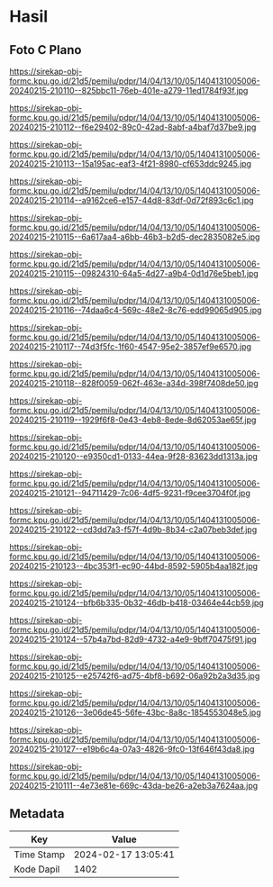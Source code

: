 # Hasil

## Foto C Plano

https://sirekap-obj-formc.kpu.go.id/21d5/pemilu/pdpr/14/04/13/10/05/1404131005006-20240215-210110--825bbc11-76eb-401e-a279-11ed1784f93f.jpg

https://sirekap-obj-formc.kpu.go.id/21d5/pemilu/pdpr/14/04/13/10/05/1404131005006-20240215-210112--f6e29402-89c0-42ad-8abf-a4baf7d37be9.jpg

https://sirekap-obj-formc.kpu.go.id/21d5/pemilu/pdpr/14/04/13/10/05/1404131005006-20240215-210113--15a195ac-eaf3-4f21-8980-cf653ddc9245.jpg

https://sirekap-obj-formc.kpu.go.id/21d5/pemilu/pdpr/14/04/13/10/05/1404131005006-20240215-210114--a9162ce6-e157-44d8-83df-0d72f893c6c1.jpg

https://sirekap-obj-formc.kpu.go.id/21d5/pemilu/pdpr/14/04/13/10/05/1404131005006-20240215-210115--6a617aa4-a6bb-46b3-b2d5-dec2835082e5.jpg

https://sirekap-obj-formc.kpu.go.id/21d5/pemilu/pdpr/14/04/13/10/05/1404131005006-20240215-210115--09824310-64a5-4d27-a9b4-0d1d76e5beb1.jpg

https://sirekap-obj-formc.kpu.go.id/21d5/pemilu/pdpr/14/04/13/10/05/1404131005006-20240215-210116--74daa6c4-569c-48e2-8c76-edd99065d905.jpg

https://sirekap-obj-formc.kpu.go.id/21d5/pemilu/pdpr/14/04/13/10/05/1404131005006-20240215-210117--74d3f5fc-1f60-4547-95e2-3857ef9e6570.jpg

https://sirekap-obj-formc.kpu.go.id/21d5/pemilu/pdpr/14/04/13/10/05/1404131005006-20240215-210118--828f0059-062f-463e-a34d-398f7408de50.jpg

https://sirekap-obj-formc.kpu.go.id/21d5/pemilu/pdpr/14/04/13/10/05/1404131005006-20240215-210119--1929f6f8-0e43-4eb8-8ede-8d62053ae65f.jpg

https://sirekap-obj-formc.kpu.go.id/21d5/pemilu/pdpr/14/04/13/10/05/1404131005006-20240215-210120--e9350cd1-0133-44ea-9f28-83623dd1313a.jpg

https://sirekap-obj-formc.kpu.go.id/21d5/pemilu/pdpr/14/04/13/10/05/1404131005006-20240215-210121--94711429-7c06-4df5-9231-f9cee3704f0f.jpg

https://sirekap-obj-formc.kpu.go.id/21d5/pemilu/pdpr/14/04/13/10/05/1404131005006-20240215-210122--cd3dd7a3-f57f-4d9b-8b34-c2a07beb3def.jpg

https://sirekap-obj-formc.kpu.go.id/21d5/pemilu/pdpr/14/04/13/10/05/1404131005006-20240215-210123--4bc353f1-ec90-44bd-8592-5905b4aa182f.jpg

https://sirekap-obj-formc.kpu.go.id/21d5/pemilu/pdpr/14/04/13/10/05/1404131005006-20240215-210124--bfb6b335-0b32-46db-b418-03464e44cb59.jpg

https://sirekap-obj-formc.kpu.go.id/21d5/pemilu/pdpr/14/04/13/10/05/1404131005006-20240215-210124--57b4a7bd-82d9-4732-a4e9-9bff70475f91.jpg

https://sirekap-obj-formc.kpu.go.id/21d5/pemilu/pdpr/14/04/13/10/05/1404131005006-20240215-210125--e25742f6-ad75-4bf8-b692-06a92b2a3d35.jpg

https://sirekap-obj-formc.kpu.go.id/21d5/pemilu/pdpr/14/04/13/10/05/1404131005006-20240215-210126--3e06de45-56fe-43bc-8a8c-1854553048e5.jpg

https://sirekap-obj-formc.kpu.go.id/21d5/pemilu/pdpr/14/04/13/10/05/1404131005006-20240215-210127--e19b6c4a-07a3-4826-9fc0-13f646f43da8.jpg

https://sirekap-obj-formc.kpu.go.id/21d5/pemilu/pdpr/14/04/13/10/05/1404131005006-20240215-210111--4e73e81e-669c-43da-be26-a2eb3a7624aa.jpg


## Metadata

| Key        | Value               |
| ---------- | ------------------- |
| Time Stamp | 2024-02-17 13:05:41 |
| Kode Dapil | 1402                |



